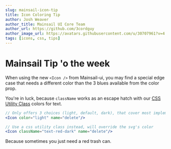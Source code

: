 ```yaml
---
slug: mainsail-icon-tip
title: Icon Coloring Tip
author: Josh Weaver
author_title: Mainsail UI Core Team
author_url: https://github.com/3cordguy
author_image_url: https://avatars.githubusercontent.com/u/30707961?v=4
tags: [icons, css, tips]
---
```


# Mainsail Tip 'o the week

When using the new `<Icon />` from Mainsail-ui, you may find a special edge case that needs a different color than the 3 blues available from the color prop.

You're in luck, because `className` works as an escape hatch with our [CSS Utility Class](/docs/css/colors) colors for text.

```jsx
// Only offers 3 choices (light, default, dark), that cover most implementations
<Icon color="light" name="delete"/>

// Use a css utility class instead, will override the svg's color
<Icon className="text-red-dark" name="delete"/>
```

Because sometimes you just need a red trash can.
